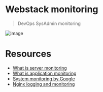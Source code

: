 # Webstack monitoring

> DevOps
> SysAdmin
> monitoring

![image](https://github.com/RichardMiruka/alx-system_engineering-devops/assets/105627752/07718c34-5fb8-478f-b0e2-bb5ce53e144c)

# Resources

* [What is server monitoring]()
* [What is application monitoring]()
* [System monitoring by Google]()
* [Nginx logging and monitoring]()

